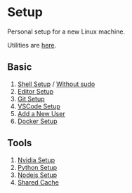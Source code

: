 # Setup

Personal setup for a new Linux machine.

Utilities are [here](utils.md).

## Basic

1. [Shell Setup](shell.md) / [Without sudo](shell-no-sudo.md)
2. [Editor Setup](editor.md)
3. [Git Setup](git.md)
4. [VSCode Setup](vscode.md)
5. [Add a New User](useradd.md)
6. [Docker Setup](docker.md)

## Tools

1. [Nvidia Setup](nvidia.md)
2. [Python Setup](python.md)
3. [Nodejs Setup](nodejs.md)
4. [Shared Cache](shared-cache.md)
